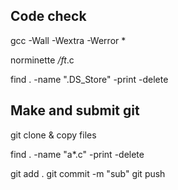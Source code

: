 ## Code check

gcc -Wall -Wextra -Werror *

norminette */ft*.c

find . -name ".DS_Store" -print -delete

## Make and submit git

git clone & copy files

find . -name "a*.c" -print -delete

git add .
git commit -m "sub"
git push